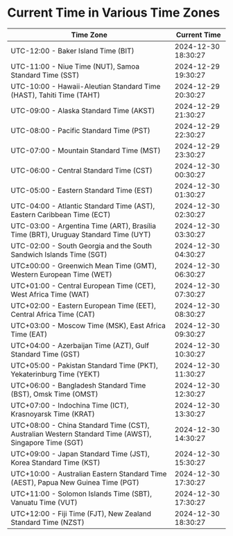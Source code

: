 # Current Time in Various Time Zones

| Time Zone | Current Time |
|-----------|--------------|
| UTC-12:00 - Baker Island Time (BIT) | 2024-12-30 18:30:27 |
| UTC-11:00 - Niue Time (NUT), Samoa Standard Time (SST) | 2024-12-29 19:30:27 |
| UTC-10:00 - Hawaii-Aleutian Standard Time (HAST), Tahiti Time (TAHT) | 2024-12-29 20:30:27 |
| UTC-09:00 - Alaska Standard Time (AKST) | 2024-12-29 21:30:27 |
| UTC-08:00 - Pacific Standard Time (PST) | 2024-12-29 22:30:27 |
| UTC-07:00 - Mountain Standard Time (MST) | 2024-12-29 23:30:27 |
| UTC-06:00 - Central Standard Time (CST) | 2024-12-30 00:30:27 |
| UTC-05:00 - Eastern Standard Time (EST) | 2024-12-30 01:30:27 |
| UTC-04:00 - Atlantic Standard Time (AST), Eastern Caribbean Time (ECT) | 2024-12-30 02:30:27 |
| UTC-03:00 - Argentina Time (ART), Brasília Time (BRT), Uruguay Standard Time (UYT) | 2024-12-30 03:30:27 |
| UTC-02:00 - South Georgia and the South Sandwich Islands Time (SGT) | 2024-12-30 04:30:27 |
| UTC±00:00 - Greenwich Mean Time (GMT), Western European Time (WET) | 2024-12-30 06:30:27 |
| UTC+01:00 - Central European Time (CET), West Africa Time (WAT) | 2024-12-30 07:30:27 |
| UTC+02:00 - Eastern European Time (EET), Central Africa Time (CAT) | 2024-12-30 08:30:27 |
| UTC+03:00 - Moscow Time (MSK), East Africa Time (EAT) | 2024-12-30 09:30:27 |
| UTC+04:00 - Azerbaijan Time (AZT), Gulf Standard Time (GST) | 2024-12-30 10:30:27 |
| UTC+05:00 - Pakistan Standard Time (PKT), Yekaterinburg Time (YEKT) | 2024-12-30 11:30:27 |
| UTC+06:00 - Bangladesh Standard Time (BST), Omsk Time (OMST) | 2024-12-30 12:30:27 |
| UTC+07:00 - Indochina Time (ICT), Krasnoyarsk Time (KRAT) | 2024-12-30 13:30:27 |
| UTC+08:00 - China Standard Time (CST), Australian Western Standard Time (AWST), Singapore Time (SGT) | 2024-12-30 14:30:27 |
| UTC+09:00 - Japan Standard Time (JST), Korea Standard Time (KST) | 2024-12-30 15:30:27 |
| UTC+10:00 - Australian Eastern Standard Time (AEST), Papua New Guinea Time (PGT) | 2024-12-30 17:30:27 |
| UTC+11:00 - Solomon Islands Time (SBT), Vanuatu Time (VUT) | 2024-12-30 17:30:27 |
| UTC+12:00 - Fiji Time (FJT), New Zealand Standard Time (NZST) | 2024-12-30 18:30:27 |
